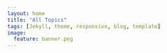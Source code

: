 ```yaml
---
layout: home
title: "All Topics"
tags: [Jekyll, theme, responsive, blog, template]
image:
  feature: banner.png
---
```

